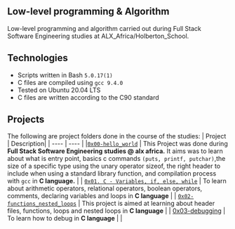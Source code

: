 Low-level programming & Algorithm
 ---------------------------
Low-level programming and algorithm carried out during Full Stack Software Engineering studies at ALX_Africa/Holberton_School.



Technologies
  ----------------------------
- Scripts written in Bash `5.0.17(1)`
- C files are compiled using `gcc 9.4.0`
- Tested on Ubuntu 20.04 LTS
- C files are written according to the C90 standard

Projects
  --------------------
  The following are project folders done in the course of the studies:
| Project | Description|
| ---- | ---- |
|[`0x00-hello_world`](https://github.com/Technerdguy1/alx-low_level_programming/tree/master/0x00-hello_world) | This Project was done during **Full Stack Software Engineering studies @ alx africa.** It aims was to learn about what is entry point, basics c commands `(puts, printf, putchar)`,the size of a specific type using the unary operator sizeof, the right header to include when using a standard library function, and compilation process with `gcc` in **C language.** |
| [`0x01. C - Variables, if, else, while`](https://github.com/Technerdguy1/alx-low_level_programming/tree/master/0x01-variables_if_else_while) | To learn about arithmetic operators, relational operators, boolean operators, comments, declaring variables and loops in **C language** |
| [`0x02-functions_nested_loops`](https://github.com/Technerdguy1/alx-low_level_programming/tree/master/0x02-functions_nested_loops) | This project is aimed at learning about header files, functions, loops and nested loops in **C language** |
| [0x03-debugging](https://github.com/Technerdguy1/alx-low_level_programming/tree/master/0x03-debugging) | To learn how to debug in **C language** |
| 
